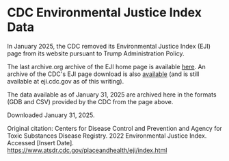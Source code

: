 # CDC Environmental Justice Index Data

In January 2025, the CDC removed its Environmental Justice Index (EJI) page from its website pursuant to Trump Administration Policy.

The last archive.org archive of the EJI home page is available [here](https://web.archive.org/web/20241105220532/https://www.atsdr.cdc.gov/placeandhealth/eji/index.html). 
An archive of the CDC's EJI page download is also [available](https://web.archive.org/web/20250131192221/https://eji.cdc.gov/eji_data_download.html) (and is still available at eji.cdc.gov as of this writing).

The data available as of January 31, 2025 are archived here in the formats (GDB and CSV) provided by the CDC from the page above.

Downloaded January 31, 2025.

Original citation: Centers for Disease Control and Prevention and Agency for Toxic Substances Disease Registry. 2022 Environmental Justice Index. Accessed [Insert Date]. https://www.atsdr.cdc.gov/placeandhealth/eji/index.html
